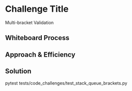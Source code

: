 # Challenge Title

Multi-bracket Validation

## Whiteboard Process
<!-- Embedded whiteboard image -->

## Approach & Efficiency


## Solution
<!-- Show how to run your code, and examples of it in action -->
pytest tests/code_challenges/test_stack_queue_brackets.py
